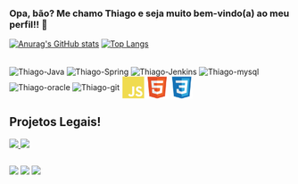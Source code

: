 ### Opa, bão? Me chamo Thiago e seja muito bem-vindo(a) ao meu perfil!! 👋


[![Anurag's GitHub stats](https://github-readme-stats.vercel.app/api?username=thiagomota99&count_private=true&show_icons=true&theme=tokyonight)](https://github.com/anuraghazra/github-readme-stats)
[![Top Langs](https://github-readme-stats.vercel.app/api/top-langs/?username=thiagomota99&bg_color=000000&title_color=fffefe&icon_color=fffefe=border_color=fffefe&text_color=fffefe)](https://github.com/anuraghazra/github-readme-stats)

<div style="display: inline_block"><br>
  <img align="center" alt="Thiago-Java" height="40" width="40" src="https://cdn.jsdelivr.net/gh/devicons/devicon/icons/java/java-original-wordmark.svg" />
  <img align="center" alt="Thiago-Spring" height="40" width="40" src="https://cdn.jsdelivr.net/gh/devicons/devicon/icons/spring/spring-original.svg" />        
  <img align="center" alt="Thiago-Jenkins" height="40" width="40" src="https://cdn.jsdelivr.net/gh/devicons/devicon/icons/jenkins/jenkins-original.svg" />
  <img align="center" alt="Thiago-mysql" height="40" width="40" src="https://cdn.jsdelivr.net/gh/devicons/devicon/icons/mysql/mysql-original-wordmark.svg" />
  <img align="center" alt="Thiago-oracle" height="40" width="40" src="https://cdn.jsdelivr.net/gh/devicons/devicon/icons/oracle/oracle-original.svg" />
  <img align="center" alt="Thiago-git" height="40" width="40"  src="https://cdn.jsdelivr.net/gh/devicons/devicon/icons/git/git-original.svg" />     
  <img align="center" alt="Thiago-Js" height="40" width="40" src="https://raw.githubusercontent.com/devicons/devicon/master/icons/javascript/javascript-plain.svg">
  <img align="center" alt="Thiago-HTML" height="40" width="40" src="https://raw.githubusercontent.com/devicons/devicon/master/icons/html5/html5-original.svg">
  <img align="center" alt="Thiago-CSS" height="40" width="40" src="https://raw.githubusercontent.com/devicons/devicon/master/icons/css3/css3-original.svg">
</div>

## Projetos Legais!
<a href="https://github.com/thiagomota99/controle-de-gastos">
<img src="https://github-readme-stats.vercel.app/api/pin/?username=thiagomota99&repo=controle-de-gastos&bg_color=000000&title_color=fffefe&icon_color=fffefe=border_color=fffefe&text_color=fffefe"/>
</a>

<a href="https://github.com/thiagomota99/workshop-javafx-jdbc">
<img src="https://github-readme-stats.vercel.app/api/pin/?username=thiagomota99&repo=workshop-javafx-jdbc&bg_color=000000&title_color=fffefe&icon_color=fffefe=border_color=fffefe&text_color=fffefe"/>
</a>

## 

<div>
  <a href="https://www.instagram.com/thiago.mota62" target="_blank"><img src="https://img.shields.io/badge/-Instagram-%23E4405F?style=for-the-badge&logo=instagram&logoColor=white" target="_blank"></a>
  <a href = "mailto:thiagomota99@outlook.com"><img src="https://img.shields.io/badge/Microsoft_Outlook-0078D4?style=for-the-badge&logo=microsoft-outlook&logoColor=white" target="_blank"></a>
  <a href="https://www.linkedin.com/in/thiago-mota99/" target="_blank"><img src="https://img.shields.io/badge/-LinkedIn-%230077B5?style=for-the-badge&logo=linkedin&logoColor=white" target="_blank"></a> 
</div>
